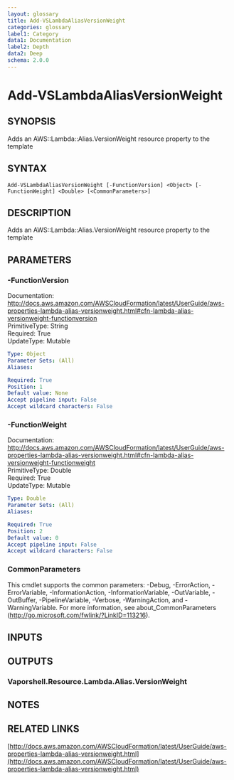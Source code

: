 ```yaml
---
layout: glossary
title: Add-VSLambdaAliasVersionWeight
categories: glossary
label1: Category
data1: Documentation
label2: Depth
data2: Deep
schema: 2.0.0
---
```


# Add-VSLambdaAliasVersionWeight

## SYNOPSIS
Adds an AWS::Lambda::Alias.VersionWeight resource property to the template

## SYNTAX

```
Add-VSLambdaAliasVersionWeight [-FunctionVersion] <Object> [-FunctionWeight] <Double> [<CommonParameters>]
```

## DESCRIPTION
Adds an AWS::Lambda::Alias.VersionWeight resource property to the template

## PARAMETERS

### -FunctionVersion
Documentation: http://docs.aws.amazon.com/AWSCloudFormation/latest/UserGuide/aws-properties-lambda-alias-versionweight.html#cfn-lambda-alias-versionweight-functionversion    
PrimitiveType: String    
Required: True    
UpdateType: Mutable

```yaml
Type: Object
Parameter Sets: (All)
Aliases:

Required: True
Position: 1
Default value: None
Accept pipeline input: False
Accept wildcard characters: False
```

### -FunctionWeight
Documentation: http://docs.aws.amazon.com/AWSCloudFormation/latest/UserGuide/aws-properties-lambda-alias-versionweight.html#cfn-lambda-alias-versionweight-functionweight    
PrimitiveType: Double    
Required: True    
UpdateType: Mutable

```yaml
Type: Double
Parameter Sets: (All)
Aliases:

Required: True
Position: 2
Default value: 0
Accept pipeline input: False
Accept wildcard characters: False
```

### CommonParameters
This cmdlet supports the common parameters: -Debug, -ErrorAction, -ErrorVariable, -InformationAction, -InformationVariable, -OutVariable, -OutBuffer, -PipelineVariable, -Verbose, -WarningAction, and -WarningVariable.
For more information, see about_CommonParameters (http://go.microsoft.com/fwlink/?LinkID=113216).

## INPUTS

## OUTPUTS

### Vaporshell.Resource.Lambda.Alias.VersionWeight

## NOTES

## RELATED LINKS

[http://docs.aws.amazon.com/AWSCloudFormation/latest/UserGuide/aws-properties-lambda-alias-versionweight.html](http://docs.aws.amazon.com/AWSCloudFormation/latest/UserGuide/aws-properties-lambda-alias-versionweight.html)

